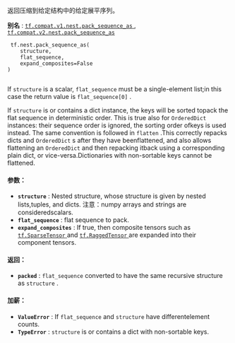 返回压缩到给定结构中的给定展平序列。

**别名** : [ `tf.compat.v1.nest.pack_sequence_as` ](/api_docs/python/tf/nest/pack_sequence_as), [ `tf.compat.v2.nest.pack_sequence_as` ](/api_docs/python/tf/nest/pack_sequence_as)

```
 tf.nest.pack_sequence_as(
    structure,
    flat_sequence,
    expand_composites=False
)
 
```

If  `structure`  is a scalar,  `flat_sequence`  must be a single-element list;in this case the return value is  `flat_sequence[0]` .

If  `structure`  is or contains a dict instance, the keys will be sorted topack the flat sequence in deterministic order. This is true also for `OrderedDict`  instances: their sequence order is ignored, the sorting order ofkeys is used instead. The same convention is followed in  `flatten` .This correctly repacks dicts and  `OrderedDict` s after they have beenflattened, and also allows flattening an  `OrderedDict`  and then repacking itback using a corresponding plain dict, or vice-versa.Dictionaries with non-sortable keys cannot be flattened.

#### 参数：
- **`structure`** : Nested structure, whose structure is given by nested lists,tuples, and dicts. 注意：numpy arrays and strings are consideredscalars.
- **`flat_sequence`** : flat sequence to pack.
- **`expand_composites`** : If true, then composite tensors such as [ `tf.SparseTensor` ](https://tensorflow.google.cn/api_docs/python/tf/sparse/SparseTensor)and [ `tf.RaggedTensor` ](https://tensorflow.google.cn/api_docs/python/tf/RaggedTensor) are expanded into their component tensors.


#### 返回：
- **`packed`** :  `flat_sequence`  converted to have the same recursive structure as `structure` .


#### 加薪：
- **`ValueError`** : If  `flat_sequence`  and  `structure`  have differentelement counts.
- **`TypeError`** :  `structure`  is or contains a dict with non-sortable keys.
